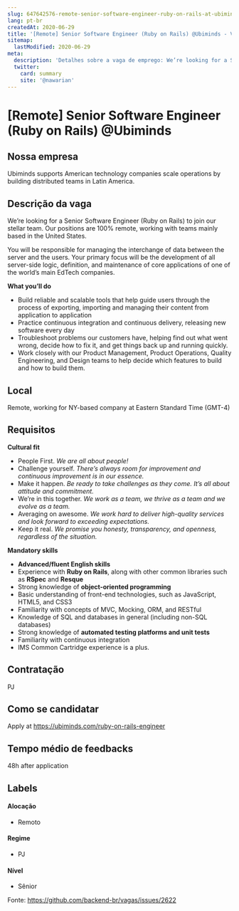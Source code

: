 ```yaml
---
slug: 647642576-remote-senior-software-engineer-ruby-on-rails-at-ubiminds
lang: pt-br
createdAt: 2020-06-29
title: '[Remote] Senior Software Engineer (Ruby on Rails) @Ubiminds - Vaga de Emprego'
sitemap:
  lastModified: 2020-06-29
meta:
  description: 'Detalhes sobre a vaga de emprego: We’re looking for a Senior Software Engineer (Ruby on Rails) to join our stellar team. Our positions are 100% remote, working with teams mainly based in the United States.  You will be responsible for managing the interchange of data between the server and the users. Your primary focus will be the development of all server-side logic, definition, and maintenance of core applications of one of the world’s main EdTech companies. **What you’ll do** - Build reliable and scalable tools that help guide users through the process of exporting, importing and managing their content from application to application - Practice continuous integration and continuous delivery, releasing new software every day - Troubleshoot problems our customers have, helping find out what went wrong, decide how to fix it, and get things back up and running quickly. - Work closely with our Product Management, Product Operations, Quality Engineering, and Design teams to help decide which features to build and how to build them.'
  twitter:
    card: summary
    site: '@nawarian'
---
```


# [Remote] Senior Software Engineer (Ruby on Rails) @Ubiminds

## Nossa empresa

Ubiminds supports American technology companies scale operations by building distributed teams in Latin America.

## Descrição da vaga

We’re looking for a Senior Software Engineer (Ruby on Rails) to join our stellar team. Our positions are 100% remote, working with teams mainly based in the United States. 

You will be responsible for managing the interchange of data between the server and the users. Your primary focus will be the development of all server-side logic, definition, and maintenance of core applications of one of the world’s main EdTech companies.

**What you’ll do**
- Build reliable and scalable tools that help guide users through the process of exporting, importing and managing their content from application to application
- Practice continuous integration and continuous delivery, releasing new software every day
- Troubleshoot problems our customers have, helping find out what went wrong, decide how to fix it, and get things back up and running quickly.
- Work closely with our Product Management, Product Operations, Quality Engineering, and Design teams to help decide which features to build and how to build them.


## Local

Remote, working for NY-based company at Eastern Standard Time (GMT-4)

## Requisitos

**Cultural fit**
- People First. _We are all about people!_
- Challenge yourself. _There’s always room for improvement and continuous improvement is in our essence._
- Make it happen. _Be ready to take challenges as they come. It’s all about attitude and commitment._ 
- We’re in this together. _We work as a team, we thrive as a team and we evolve as a team._
- Averaging on awesome. _We work hard to deliver high-quality services and look forward to exceeding expectations._ 
- Keep it real. _We promise you honesty, transparency, and openness, regardless of the situation._ 

**Mandatory skills**

- **Advanced/fluent English skills**
- Experience with **Ruby on Rails**, along with other common libraries such as **RSpec** and **Resque**
- Strong knowledge of **object-oriented programming**
- Basic understanding of front-end technologies, such as JavaScript, HTML5, and CSS3
- Familiarity with concepts of MVC, Mocking, ORM, and RESTful 
- Knowledge of SQL and databases in general (including non-SQL databases)
- Strong knowledge of **automated testing platforms and unit tests**
- Familiarity with continuous integration
- IMS Common Cartridge experience is a plus.

## Contratação

PJ

## Como se candidatar

Apply at https://ubiminds.com/ruby-on-rails-engineer

## Tempo médio de feedbacks

48h after application

## Labels

#### Alocação
- Remoto

#### Regime
- PJ

#### Nível
- Sênior



Fonte: https://github.com/backend-br/vagas/issues/2622